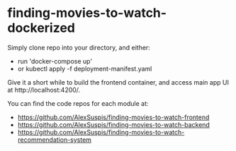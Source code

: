 # finding-movies-to-watch-dockerized

Simply clone repo into your directory, and either:
  - run 'docker-compose up'
  - or kubectl apply -f deployment-manifest.yaml

Give it a short while to build the frontend container, and access main app UI at http://localhost:4200/.

You can find the code repos for each module at:
  - https://github.com/AlexSuspis/finding-movies-to-watch-frontend
  - https://github.com/AlexSuspis/finding-movies-to-watch-backend
  - https://github.com/AlexSuspis/finding-movies-to-watch-recommendation-system
